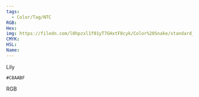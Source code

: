 ```yaml
---
tags:
  - Color/Tag/NTC
RGB:
Hex:
img: https://filedn.com/l0hpzxl1f01yT7GHxtF8cyk/Color%20Snake/standard_csv_to_svg/C8AABF.svg
CMYK:
HSL:
Name:
---
```

Lily
```palette
#C8AABF
```
RGB
